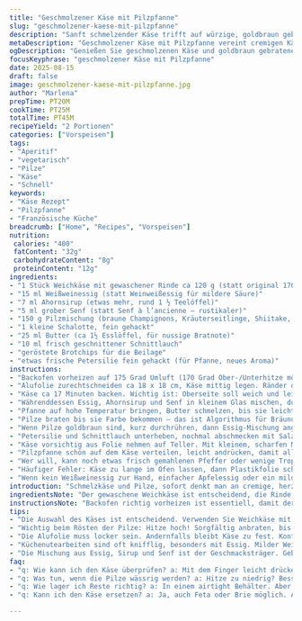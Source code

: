 ```yaml
---
title: "Geschmolzener Käse mit Pilzpfanne"
slug: "geschmolzener-kaese-mit-pilzpfanne"
description: "Sanft schmelzender Käse trifft auf würzige, goldbraun gebratene Pilze mit Schalotten. Weißweinessig, Ahornsirup und grober Senf geben einen säuerlich-süßen Kick. Schnittlauch bringt Frische. Dazu knuspriges geröstetes Brot – die Kombination aus cremig, knackig und herzhaft. Variante mit Ziegenkäse und Shiitake plus Kräuterseitlingen sorgt für eine neue Tiefe. Perfekt fürs Aperitif, schnell zubereitet, mit Fokus auf Textur und Aromenbalance."
metaDescription: "Geschmolzener Käse mit Pilzpfanne vereint cremigen Käse und würzige Pilze für ein köstliches, rustikales Geschmackserlebnis."
ogDescription: "Genießen Sie geschmolzenen Käse und goldbraun gebratene Pilze auf knusprigem Brot – ideal für einen delikaten Aperitif."
focusKeyphrase: "geschmolzener Käse mit Pilzpfanne"
date: 2025-08-15
draft: false
image: geschmolzener-kaese-mit-pilzpfanne.jpg
author: "Marlena"
prepTime: PT20M
cookTime: PT25M
totalTime: PT45M
recipeYield: "2 Portionen"
categories: ["Vorspeisen"]
tags:
- "Aperitif"
- "vegetarisch"
- "Pilze"
- "Käse"
- "Schnell"
keywords:
- "Käse Rezept"
- "Pilzpfanne"
- "Französische Küche"
breadcrumb: ["Home", "Recipes", "Vorspeisen"]
nutrition: 
 calories: "400"
 fatContent: "32g"
 carbohydrateContent: "8g"
 proteinContent: "12g"
ingredients:
- "1 Stück Weichkäse mit gewaschener Rinde ca 120 g (statt original 170 g, weniger Portion aber intensiver)"
- "15 ml Weißweinessig (statt Weinweißessig für mildere Säure)"
- "7 ml Ahornsirup (etwas mehr, rund 1 ½ Teelöffel)"
- "5 ml grober Senf (statt Senf à l’ancienne – rustikaler)"
- "150 g Pilzmischung (braune Champignons, Kräuterseitlinge, Shiitake, in Scheiben von etwa 4 mm geschnitten)"
- "1 kleine Schalotte, fein gehackt"
- "25 ml Butter (ca 1½ Esslöffel, für nussige Bratnote)"
- "10 ml frisch geschnittener Schnittlauch"
- "geröstete Brotchips für die Beilage"
- "etwas frische Petersilie fein gehackt (für Pfanne, neues Aroma)"
instructions:
- "Backofen vorheizen auf 175 Grad Umluft (170 Grad Ober-/Unterhitze möglich). Rost in mittlere Schiene einschieben. Geht um gleichmäßige Hitze, nicht zu heiß, sonst läuft Käse zu schnell aus."
- "Alufolie zurechtschneiden ca 18 x 18 cm, Käse mittig legen. Ränder der Folie hochklappen, aber nicht schließen komplett. So läuft Käse beim Schmelzen nicht weg, aber Dampf entweicht und Käse bleibt sauerstoffnah."
- "Käse ca 17 Minuten backen. Wichtig ist: Oberseite soll weich und leicht eingesunken sein, aber nicht flüssig runterlaufen. Test mit Finger: leicht nachgeben, elastisch, nichts zäh."
- "Währenddessen Essig, Ahornsirup und Senf in kleinem Glas mischen, durchrühren. Dieses Dressing wird die Pilze später leicht anheben, gibt Aroma und auch Tiefe. Säure feinjustieren, wenn zu schärf, mehr Sirup rein."
- "Pfanne auf hohe Temperatur bringen, Butter schmelzen, bis sie leicht schäumt, aber nicht braun wird. Pilze und Schalotte direkt reingeben. Wichtig nicht zu voll, sonst dampfen die Pilze nur. Portionsweise anbraten."
- "Pilze braten bis sie Farbe bekommen – das ist Algorithmus für Bräunung, max 7 Minuten. Sound ändert sich: von plätschernd zu zischend-knusprig. Achtung salzen erst spät, damit kein Wasser austritt."
- "Wenn Pilze goldbraun sind, kurz durchrühren, dann Essig-Mischung angießen, Pfanne leicht schwenken, damit sich der Geschmack verteilt. Sofort vom Feuer."
- "Petersilie und Schnittlauch unterheben, nochmal abschmecken mit Salz und Pfeffer. Hier beginnt Spiel mit frisch vs. warm."
- "Käse vorsichtig aus Folie nehmen auf Teller. Mit kleinem, scharfen Messer die obere Rinde abheben, dabei nicht zu tief schneiden, sonst läuft Käse weg."
- "Pilzpfanne schön auf dem Käse verteilen, leicht andrücken, damit alles zusammenhält. Brotchips daneben anrichten. Sofort servieren."
- "Wer will, kann noch etwas frisch gemahlenen Pfeffer oder wenige Tropfen Trüffelöl über Pilze träufeln, aber nicht übertreiben – Käse soll Hauptakteur bleiben."
- "Häufiger Fehler: Käse zu lange im Ofen lassen, dann Plastikfolie schmelzt und Geschmack verfälscht. Lieber kurz kontrollieren, reagiert schnell. Hält man sich an die leichte Wölbung, sicher."
- "Wenn kein Weißweinessig zur Hand, einfacher Apfelessig oder ein milder Balsamico gehen auch gut. Senfallergänzung kann süßer Senf sein. Kräuterseitlinge ersetzen Steinpilze, machen Pfanne noch rustikaler."
introduction: "Schmelzkäse und Pilze, sofort denkt man an cremige, herzhafte Genüsse mit Tiefgang. Aber Achtung: Der Teufel liegt im Detail. Die Pilze nicht zu weich, nicht zu fad. Die Säure vom Essig entscheidet, ob die Pfanne lebendig bleibt. Käse darf nicht zu flüssig werden, sonst tropft er unkontrolliert. Ich habe oft probiert mit verschiedenen Käsesorten: Ziegenkäse bringt zitronige Frische, der gewaschene Weichkäse macht den Mund rund. Die Pilzmischung aus braunem Champignon, Shiitake und Kräuterseitling sorgt für Texturabwechslung. Und Schalotten, die kleinen Aromabomben, geben eine subtile Süße. Die Kombi, serviert auf knusprig geröstetem Brot, genial für den Apero, aber auch als Vorspeise."
ingredientsNote: "Der gewaschene Weichkäse ist entscheidend, die Rinde bringt den rustikalen Geschmack, der sich perfekt mit der Pilzpfanne verbindet. Weniger Käse bedeutet auch weniger Fett, was den Geschmack besser zur Geltung bringt. Statt Weinweißessig nehme ich Weißweinessig, der ist milder und eignet sich besser, wenn man nicht so sauer mag. Der Honig kann durch Ahornsirup ersetzt werden, schmeckt intensiver und harmoniert prima mit Pilzen und Senf. Die Mischung aus Champignons, Shiitake und Kräuterseitlingen bietet Tiefe, kann aber mit Herbstpilzen oder Pfifferlingen ergänzt werden. Schalotten nicht weglassen, sie sind das Zwiebel-Aroma, das hier fehlt. Butter ist für die Bräunung und die nussige Note wichtig, funktioniert aber gut mit Pflanzenmargarine, wenn nötig."
instructionsNote: "Backofen richtig vorheizen ist essentiell, damit der Käse gleichmäßig schmilzt, nicht zu schnell durch. Die Alufolie muss locker, nicht zu straff um den Käse gewickelt werden, sonst bleibt er zu fest. Bei der Pilzpfanne immer Hitze hoch, damit Flüssigkeit verdampft und Pilze rösten, nicht schmoren. Geduld lohnt sich, erst wenn Fleisch goldbraun, vorsichtig wenden. Essig-Senf-Mischung am Ende reingeben und Pfanne sofort vom Herd, um die Aromen zu erhalten und die Pilze nicht durch zu kochen. Schnittlauch und Petersilie frisch rein, sonst verliert sich die Farbe und Frische. Das Abheben der Käserinde vor dem Servieren sorgt für den Schmelzmoment. Brot muss gut geröstet sein, nicht labberig – sonst verliert es gegen die saftigen Pilze."
tips:
- "Die Auswahl des Käses ist entscheidend. Verwenden Sie Weichkäse mit gewaschener Rinde. Ziegenkäse bringt Zitrusnote. Und bei Pilzen: Kombinieren Sie verschiedene Sorten. Kräuterseitlinge und Shiitake bieten Textur."
- "Wichtig beim Rösten der Pilze: Hitze hoch! Sorgfältig anbraten, bis sie goldbraun sind. Die Geräusche verändern sich. Zischende Geräusche sind ein gutes Zeichen. Warten bis die Flüssigkeit verdampft."
- "Die Alufolie muss locker sein. Andernfalls bleibt Käse zu fest. Kontrollieren Sie den Käse im Ofen. Er sollte leicht wölben. Zu früh herausnehmen – sonst wird er zu flüssig."
- "Küchenutearbeiten sind oft knifflig, besonders mit Essig. Milder Weißweinessig ist das Beste für die Säure. Alternativ Apfelessig oder Balsamico verwenden."
- "Die Mischung aus Essig, Sirup und Senf ist der Geschmacksträger. Geben Sie diese spät hinzu, um die Aromen zu bewahren. Dabeibleiben während des Kochens."
faq:
- "q: Wie kann ich den Käse überprüfen? a: Mit dem Finger leicht drücken. Er sollte elastisch sein. Nicht zu flüssig sein."
- "q: Was tun, wenn die Pilze wässrig werden? a: Hitze zu niedrig? Besser hochstellen. Portionsweise braten."
- "q: Wie lager ich Reste richtig? a: In einem airtight Behälter. Aber Käse wird schnell hart. Am besten frisch genießen."
- "q: Kann ich den Käse ersetzen? a: Ja, auch Feta oder Brie möglich. Aber das Aroma wird anders sein, dann die Konsistenz beachten."

---
```

